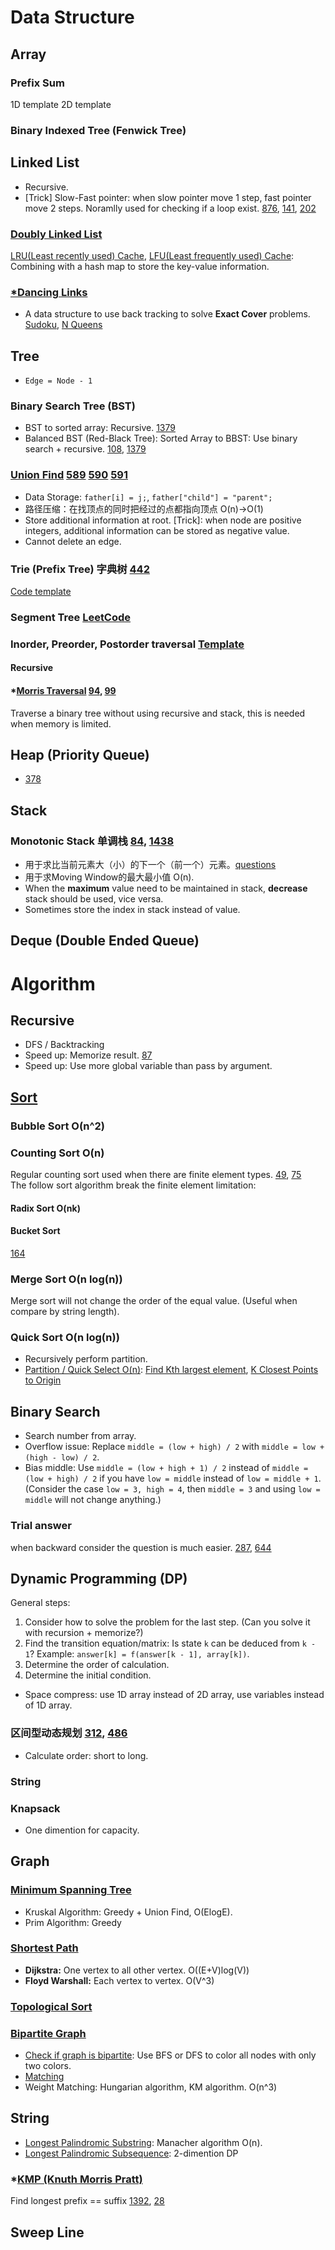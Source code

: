# Data Structure
## Array
### Prefix Sum
1D template
2D template
### Binary Indexed Tree (Fenwick Tree)

## Linked List
- Recursive.
- [Trick] Slow-Fast pointer: when slow pointer move 1 step, fast pointer move 2 steps. Noramlly used for checking if a loop exist. [876](https://leetcode.com/problems/middle-of-the-linked-list/), [141](https://leetcode.com/problems/linked-list-cycle/), [202](https://leetcode.com/problems/happy-number/)
### [Doubly Linked List](doubly_linked_list.cpp)
[LRU(Least recently used) Cache](https://leetcode.com/problems/lru-cache/), [LFU(Least frequently used) Cache](https://leetcode.com/problems/lfu-cache/): Combining with a hash map to store the key-value information.
### [\*Dancing Links](dancing_links.cpp)
- A data structure to use back tracking to solve **Exact Cover** problems. [Sudoku](https://leetcode.com/problems/sudoku-solver/), [N Queens](https://leetcode.com/problems/n-queens/)
## Tree
- `Edge = Node - 1`
### Binary Search Tree (BST)
- BST to sorted array: Recursive. [1379](https://leetcode.com/problems/find-a-corresponding-node-of-a-binary-tree-in-a-clone-of-that-tree/)
- Balanced BST (Red-Black Tree): Sorted Array to BBST: Use binary search + recursive. [108](https://leetcode.com/problems/convert-sorted-array-to-binary-search-tree/), [1379](https://leetcode.com/problems/find-a-corresponding-node-of-a-binary-tree-in-a-clone-of-that-tree/)
### [Union Find](union_find.h) [589](https://www.lintcode.com/problem/connecting-graph/description) [590](https://www.lintcode.com/problem/connecting-graph-ii/description) [591](https://www.lintcode.com/problem/connecting-graph-iii/description)
- Data Storage: `father[i] = j;`, `father["child"] = "parent";`
- 路径压缩：在找顶点的同时把经过的点都指向顶点 O(n)->O(1)
- Store additional information at root. [Trick]: when node are positive integers, additional information can be stored as negative value.
- Cannot delete an edge.

### Trie (Prefix Tree) 字典树 [442](https://www.lintcode.com/problem/implement-trie-prefix-tree/description)
[Code template](Trie.cpp)
### Segment Tree [LeetCode](https://leetcode.com/problemset/all/?topicSlugs=segment-tree)

### Inorder, Preorder, Postorder traversal [Template](tree.cpp)
#### Recursive
#### \*[Morris Traversal](https://www.cnblogs.com/AnnieKim/archive/2013/06/15/morristraversal.html)  [94](https://leetcode.com/problems/binary-tree-inorder-traversal/), [99](https://leetcode.com/problems/recover-binary-search-tree/)
Traverse a binary tree without using recursive and stack, this is needed when memory is limited.
## Heap (Priority Queue)
- [378](https://leetcode.com/problems/kth-smallest-element-in-a-sorted-matrix/)
## Stack
### Monotonic Stack 单调栈 [84](https://leetcode.com/problems/largest-rectangle-in-histogram/), [1438](https://leetcode.com/problems/longest-continuous-subarray-with-absolute-diff-less-than-or-equal-to-limit/)
- 用于求比当前元素大（小）的下一个（前一个）元素。[questions](https://blog.csdn.net/qq_17550379/article/details/86519771)
- 用于求Moving Window的最大最小值 O(n).
- When the **maximum** value need to be maintained in stack, **decrease** stack should be used, vice versa.
- Sometimes store the index in stack instead of value.
## Deque (Double Ended Queue)
# Algorithm
## Recursive
- DFS / Backtracking
- Speed up: Memorize result. [87](https://leetcode.com/problems/scramble-string/)
- Speed up: Use more global variable than pass by argument.
## [Sort](sort.cpp)
### Bubble Sort O(n^2)
### Counting Sort O(n)
Regular counting sort used when there are finite element types. [49](https://leetcode.com/problems/group-anagrams/), [75](https://leetcode.com/problems/sort-colors/)\
The follow sort algorithm break the finite element limitation:
#### Radix Sort O(nk)
#### Bucket Sort
[164](https://leetcode.com/problems/maximum-gap/)
### Merge Sort O(n log(n))
Merge sort will not change the order of the equal value. (Useful when compare by string length).
### Quick Sort O(n log(n))
- Recursively perform partition.
- [Partition / Quick Select O(n)](https://selfboot.cn/2016/09/01/lost_partition/): [Find Kth largest element](https://leetcode.com/problems/kth-largest-element-in-an-array/), [K Closest Points to Origin](https://leetcode.com/problems/k-closest-points-to-origin/)
    
## Binary Search
- Search number from array.
- Overflow issue: Replace `middle = (low + high) / 2` with `middle = low + (high - low) / 2`.
- Bias middle: Use `middle = (low + high + 1) / 2` instead of `middle = (low + high) / 2` if you have `low = middle` instead of `low = middle + 1`. (Consider the case `low = 3, high = 4`, then `middle = 3` and using `low = middle` will not change anything.)
### Trial answer
when backward consider the question is much easier. [287](https://leetcode.com/problems/find-the-duplicate-number/), [644](https://leetcode.com/problems/maximum-average-subarray-ii/)
## Dynamic Programming (DP)
General steps:
1. Consider how to solve the problem for the last step. (Can you solve it with recursion + memorize?)
2. Find the transition equation/matrix: Is state `k` can be deduced from `k - 1`? Example: `answer[k] = f(answer[k - 1], array[k])`.
3. Determine the order of calculation.
4. Determine the initial condition.
- Space compress: use 1D array instead of 2D array, use variables instead of 1D array.
### 区间型动态规划 [312](https://leetcode.com/problems/burst-balloons/), [486](https://leetcode.com/problems/predict-the-winner/)
- Calculate order: short to long.
### String
### Knapsack
- One dimention for capacity.
## Graph
### [Minimum Spanning Tree](graph_minimum_spanning_tree.h)
- Kruskal Algorithm: Greedy + Union Find, O(ElogE).
- Prim Algorithm: Greedy
### [Shortest Path](graph.cpp)
- **Dijkstra:** One vertex to all other vertex. O((E+V)log(V))
- **Floyd Warshall:** Each vertex to vertex. O(V^3)

### [Topological Sort](graph_topological_sort.cpp)
### [Bipartite Graph](graph_bipartite.h)
- [Check if graph is bipartite](https://leetcode.com/problems/is-graph-bipartite/): Use BFS or DFS to color all nodes with only two colors.
- [Matching](https://www.renfei.org/blog/bipartite-matching.html)
- Weight Matching: Hungarian algorithm, KM algorithm. O(n^3)
## String
- [Longest Palindromic Substring](https://leetcode.com/problems/longest-palindromic-substring/): Manacher algorithm O(n).
- [Longest Palindromic Subsequence](https://leetcode.com/problems/longest-palindromic-subsequence/): 2-dimention DP
### \*[KMP (Knuth Morris Pratt)](https://blog.csdn.net/v_july_v/article/details/7041827) 
Find longest prefix == suffix [1392](https://leetcode.com/problems/longest-happy-prefix/), [28](https://leetcode.com/problems/implement-strstr/)
## Sweep Line
